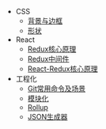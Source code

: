 - CSS
  - [背景与边框](CSS/BackgroundAndBorder.md)
  - [形状](CSS/Shape.md)
- React
  - [Redux核心原理](React/Redux-Core.md)
  - [Redux中间件](React/Redux-Middleware.md)
  - [React-Redux核心原理](React/React-Redux.md)
- 工程化
  - [Git常用命令及场景](Engineering/Git.md)
  - [模块化](Engineering/Module.md)
  - [Rollup](Engineering/Rollup.md)
  - [JSON生成器](Engineering/JSONHelper.md)